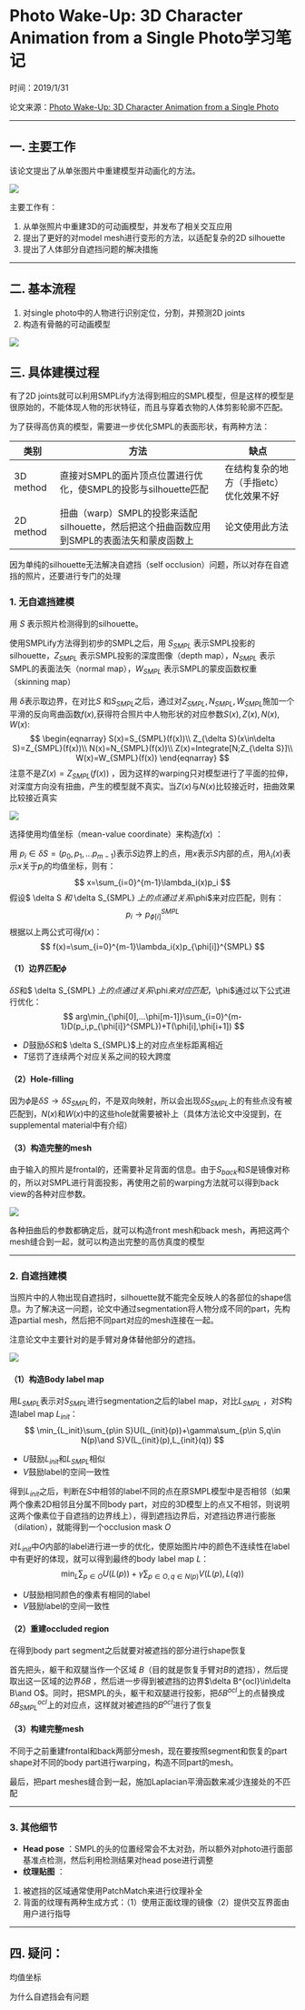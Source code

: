 # Photo Wake-Up: 3D Character Animation from a Single Photo学习笔记

时间：2019/1/31

论文来源：[Photo Wake-Up: 3D Character Animation from a Single Photo](https://doi.org/arXiv:1812.02246v1)

------

## 一. 主要工作

该论文提出了从单张图片中重建模型并动画化的方法。

![](assets/13-1.png)

主要工作有：

1. 从单张照片中重建3D的可动画模型，并发布了相关交互应用
2. 提出了更好的对model mesh进行变形的方法，以适配复杂的2D silhouette
3. 提出了人体部分自遮挡问题的解决措施



------

## 二. 基本流程

1. 对single photo中的人物进行识别定位，分割，并预测2D joints
2. 构造有骨骼的可动画模型

![](assets/13-2.png)

## 三. 具体建模过程

有了2D joints就可以利用SMPLify方法得到相应的SMPL模型，但是这样的模型是很原始的，不能体现人物的形状特征，而且与穿着衣物的人体剪影轮廓不匹配。

为了获得高仿真的模型，需要进一步优化SMPL的表面形状，有两种方法：

| 类别      | 方法                                                         | 缺点                                    |
| --------- | ------------------------------------------------------------ | --------------------------------------- |
| 3D method | 直接对SMPL的面片顶点位置进行优化，使SMPL的投影与silhouette匹配 | 在结构复杂的地方（手指etc）优化效果不好 |
| 2D method | 扭曲（warp）SMPL的投影来适配silhouette，然后把这个扭曲函数应用到SMPL的表面法矢和蒙皮函数上 | 论文使用此方法                          |

因为单纯的silhouette无法解决自遮挡（self occlusion）问题，所以对存在自遮挡的照片，还要进行专门的处理



### 1. 无自遮挡建模

用 $S$ 表示照片检测得到的silhouette。

使用SMPLify方法得到初步的SMPL之后，用 $S_{SMPL}$ 表示SMPL投影的silhouette，$Z_{SMPL}$ 表示SMPL投影的深度图像（depth map），$N_{SMPL}$ 表示SMPL的表面法矢（normal map），$W_{SMPL}$ 表示SMPL的蒙皮函数权重（skinning map）

用 $\delta ​$ 表示取边界，在对比$S​$ 和$S_{SMPL}​$ 之后，通过对$Z_{SMPL},N_{SMPL},W_{SMPL}​$施加一个平滑的反向弯曲函数$f(x)​$ ,获得符合照片中人物形状的对应参数$S(x),Z(x),N(x),W(x)​$:
$$
\begin{eqnarray}
S(x)=S_{SMPL}(f(x))\\
Z_{\delta S}(x\in\delta S)=Z_{SMPL}(f(x))\\
N(x)=N_{SMPL}(f(x))\\
Z(x)=Integrate[N;Z_{\delta S}]\\
W(x)=W_{SMPL}(f(x))
\end{eqnarray}
$$
注意不是$Z(x)=Z_{SMPL}(f(x))$ ，因为这样的warping只对模型进行了平面的拉伸，对深度方向没有扭曲，产生的模型就不真实。当$Z(x)$与$N(x)$比较接近时，扭曲效果比较接近真实

![](assets/13-3.png)

选择使用均值坐标（mean-value coordinate）来构造$f(x)​$ ：

用 $p_i\in \delta S = (p_0,p_1,...p_{m-1})​$表示$S​$边界上的点，用$x​$表示$S​$内部的点，用$\lambda_i(x)​$ 表示$x​$关于$p_i​$的均值坐标，则有：
$$
x=\sum_{i=0}^{m-1}\lambda_i(x)p_i
$$
假设$ \delta S ​$和$ \delta S_{SMPL} ​$上的点通过关系$\phi​$来对应匹配，则有：
$$
p_i→p_{\phi[i]}^{SMPL}
$$
根据以上两公式可得$f(x)​$：
$$
f(x)=\sum_{i=0}^{m-1}\lambda_i(x)p_{\phi[i]}^{SMPL}
$$

#### （1）边界匹配$\phi$ 

 $\delta S ​$和$ \delta S_{SMPL} ​$上的点通过关系$\phi​$来对应匹配，$\phi​$通过以下公式进行优化：
$$
arg\min_{\phi[0],...\phi[m-1]}\sum_{i=0}^{m-1}D(p_i,p_{\phi[i]}^{SMPL})+T(\phi[i],\phi[i+1])
$$

- $D​$鼓励$\delta S ​$和$ \delta S_{SMPL} ​$上的对应点坐标距离相近
- $T$惩罚了连续两个对应关系之间的较大跨度

#### （2）Hole-filling

因为$\phi$是$\delta S→\delta S_{SMPL}$的，不是双向映射，所以会出现$\delta S_{SMPL}$上的有些点没有被匹配到，$N(x)$和$W(x)$中的这些hole就需要被补上（具体方法论文中没提到，在supplemental material中有介绍）

#### （3）构造完整的mesh

由于输入的照片是frontal的，还需要补足背面的信息。由于$S_{back}$和$S$是镜像对称的，所以对SMPL进行背面投影，再使用之前的warping方法就可以得到back view的各种对应参数。

![](assets/13-4.png)

各种扭曲后的参数都确定后，就可以构造front mesh和back mesh，再把这两个mesh缝合到一起，就可以构造出完整的高仿真度的模型



------

### 2. 自遮挡建模

当照片中的人物出现自遮挡时，silhouette就不能完全反映人的各部位的shape信息。为了解决这一问题，论文中通过segmentation将人物分成不同的part，先构造partial mesh，然后把不同part对应的mesh连接在一起。

注意论文中主要针对的是手臂对身体替他部分的遮挡。

![](assets/13-5.png)



#### （1）构造Body label map

用$L_{SMPL}$表示对$S_{SMPL}$进行segmentation之后的label map，对比$L_{SMPL}$ ，对$S$构造label map $L_{init}$：
$$
\min_{L_init}\sum_{p\in S}U(L_{init}(p))+\gamma\sum_{p\in S,q\in N(p)\and S}V(L_{init}(p),L_{init}(q))
$$

- $U$鼓励$L_{init}$和$L_{SMPL}$相似
- $V$鼓励label的空间一致性

得到$L_{init}$之后，判断在$S$中相邻的label不同的点在原SMPL模型中是否相邻（如果两个像素2D相邻且分属不同body part，对应的3D模型上的点又不相邻，则说明这两个像素位于自遮挡的边界线上），得到遮挡边界后，对遮挡边界进行膨胀（dilation），就能得到一个occlusion mask $O$

对$L_{init}$中$O$内部的label进行进一步的优化，使原始图片$I$中的颜色不连续性在label中有更好的体现，就可以得到最终的body label map $L$：
$$
\min_{L}\sum_{p\in O}U(L(p))+\gamma\sum_{p\in O,q\in N(p)}V(L(p),L(q))
$$

- $U​$鼓励相同颜色的像素有相同的label
- $V$鼓励label的空间一致性

#### （2）重建occluded region

在得到body part segment之后就要对被遮挡的部分进行shape恢复

首先把头，躯干和双腿当作一个区域 $B$（目的就是恢复手臂对$B$的遮挡），然后提取出这一区域的边界$\delta B$ ，然后进一步得到被遮挡的边界$\delta B^{ocl}\in\delta B\and O$。同时，把SMPL的头，躯干和双腿进行投影，把$\delta B^{ocl}$上的点替换成$\delta B_{SMPL}^{ocl}$上的对应点，这样就对被遮挡的$B^{ocl}$进行了恢复

#### （3）构建完整mesh

不同于之前重建frontal和back两部分mesh，现在要按照segment和恢复的part shape对不同的body part进行warping，构造不同part的mesh。

最后，把part meshes缝合到一起，施加Laplacian平滑函数来减少连接处的不匹配



------

### 3. 其他细节

- **Head pose** ：SMPL的头的位置经常会不太对劲，所以额外对photo进行面部基准点检测，然后利用检测结果对head pose进行调整
- **纹理贴图** ：

1. 被遮挡的区域通常使用PatchMatch来进行纹理补全
2. 背面的纹理有两种生成方式：（1）使用正面纹理的镜像（2）提供交互界面由用户进行指导



------



## 四. 疑问：

均值坐标

为什么自遮挡会有问题